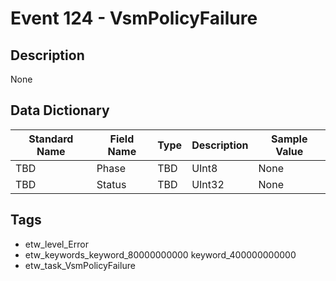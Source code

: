 # Event 124 - VsmPolicyFailure

## Description
None

## Data Dictionary
|Standard Name|Field Name|Type|Description|Sample Value|
|---|---|---|---|---|
|TBD|Phase|TBD|UInt8|None|None|
|TBD|Status|TBD|UInt32|None|None|

## Tags
* etw_level_Error
* etw_keywords_keyword_80000000000 keyword_400000000000
* etw_task_VsmPolicyFailure